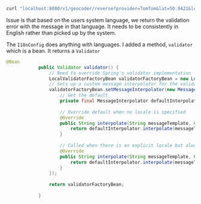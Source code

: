 ```bash
curl "localhost:8080/v1/geocoder/reverse?provider=TomTom&lat=50.9421&lon=6.9578&limit=1000" -H "Accept: application/json, application/problem+json" -H "Authorization: Bearer eyJhbGciOiJIUzUxMiJ9.eyJzdWIiOiJrZWl0aEBpbmZvd2FyZS5kZSIsImF1dGgiOiJST0xFX1JPT1QiLCJpZCI6MTA4NTc5MywiY29tcGFueUlkIjoxLCJleHAiOjE3MzUxMTkxMTV9.VckKmJIXQxIlo2k8heVZmwaE-hxQ6hz7vRF2VVHbOzGgndRvltPqHyZgWNzLEbxsCFpuY9DF37pQgrytkJLQKA" -H "Content-Type: application/json"
```

Issue is that based on the users system language, we return the validation error with the message in that language. It needs to be consistently in English rather than picked up by the system. 

The `I18nConfig` does anything with languages. I added a method, `validator` which is a bean. It returns a `Validator`

```java
@Bean
	        public Validator validator() {
	            // Need to override Spring's validator implementation
	            LocalValidatorFactoryBean validatorFactoryBean = new LocalValidatorFactoryBean();
	            // Sets up a custom message interpolator for the validator
	            validatorFactoryBean.setMessageInterpolator(new MessageInterpolator() {
	                // Get the default
	                private final MessageInterpolator defaultInterpolator = Validation.byDefaultProvider().configure().getDefaultMessageInterpolator();
	                
	                // Override default when no locale is specified 
	                @Override
	                public String interpolate(String messageTemplate, Context context) {
	                    return defaultInterpolator.interpolate(messageTemplate, context, Locale.ENGLISH);
	                }
	                
	                // Called when there is an explicit locale but always uses English
	                @Override
	                public String interpolate(String messageTemplate, Context context, Locale locale) {
	                    return defaultInterpolator.interpolate(messageTemplate, context, Locale.ENGLISH);
	                }
	            });
	            
	            return validatorFactoryBean;
	            
	        }
```